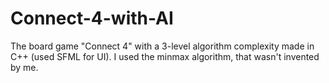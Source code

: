 # Connect-4-with-AI
The board game "Connect 4" with a 3-level algorithm complexity made in C++ (used SFML for UI).
I used the minmax algorithm, that wasn't invented by me.
